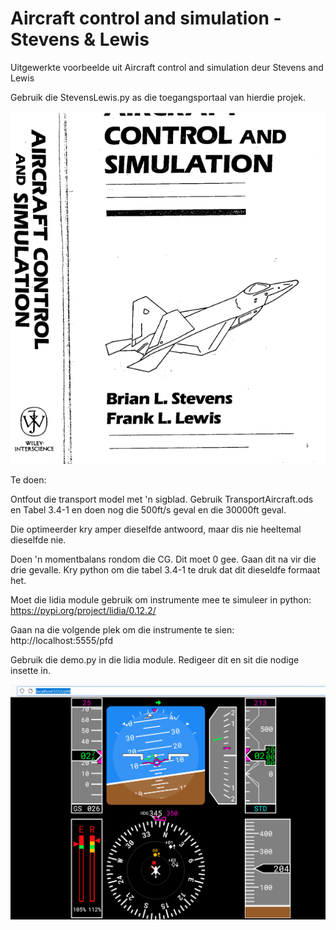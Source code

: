 # Aircraft control and simulation - Stevens & Lewis

Uitgewerkte voorbeelde uit Aircraft control and simulation deur Stevens and Lewis

Gebruik die StevensLewis.py as die toegangsportaal van hierdie projek.

![Voorblad Stevens Lewis](Prente/Voorblad.png "Voorblad")



Te doen:

Ontfout die transport model met 'n sigblad.  Gebruik TransportAircraft.ods en Tabel 3.4-1 en doen nog die 500ft/s geval en die 30000ft geval.

Die optimeerder kry amper dieselfde antwoord, maar dis nie heeltemal dieselfde nie.

Doen 'n momentbalans rondom die CG.  Dit moet 0 gee.  Gaan dit na vir die drie gevalle.  Kry python om die tabel 3.4-1 te druk dat dit dieseldfe formaat het.


Moet die lidia module gebruik om instrumente mee te simuleer in python:
https://pypi.org/project/lidia/0.12.2/


Gaan na die volgende plek om die instrumente te sien:
http://localhost:5555/pfd

Gebruik die demo.py in die lidia module.  Redigeer dit en sit die nodige insette in.

![Voorblad Stevens Lewis](Prente/1_InstrumenteScreenshot.png "Instrumente lidia")
